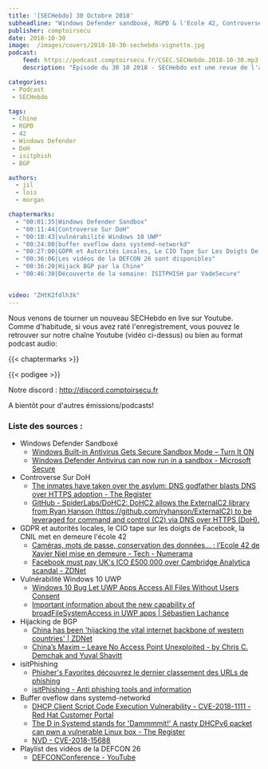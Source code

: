 ```yaml
---
title: '[SECHebdo] 30 Octobre 2018'
subheadline: "Windows Defender sandboxé, RGPD & l'Ecole 42, Controverse DoH, Vuln Win10 UWP, Hijack BGP, Vuln Sytemd, isitphishing, etc."
publisher: comptoirsecu
date: 2018-10-30
image:  /images/covers/2018-10-30-sechebdo-vignette.jpg
podcast:
    feed: https://podcast.comptoirsecu.fr/CSEC.SECHebdo.2018-10-30.mp3
    description: "Épisode du 30 10 2018 - SECHebdo est une revue de l'actualité cybersécurité réalisée en live sur Youtube, généralement le mardi soir."

categories:
 - Podcast
 - SECHebdo

tags:
 - Chine
 - RGPD
 - 42
 - Windows Defender
 - DoH
 - isitphish 
 - BGP

authors:
  - jil
  - lois
  - morgan

chaptermarks:
  - "00:01:35|Windows Defender Sandbox"
  - "00:11:44|Controverse Sur DoH"
  - "00:18:43|vulnérabilité Windows 10 UWP"
  - "00:24:00|buffer oveflow dans systemd-networkd"
  - "00:27:00|GDPR et Autorités Locales, Le CIO Tape Sur Les Doigts De Facebook, La CNIL Met En Demeure 42"
  - "00:36:06|Les vidéos de la DEFCON 26 sont disponibles"
  - "00:36:20|Hijack BGP par la Chine"
  - "00:46:30|Découverte de la semaine: ISITPHISH par VadeSecure"


video: "ZHtK2fdlh3k"
---
```


Nous venons de tourner un nouveau SECHebdo en live sur Youtube. Comme d'habitude, si vous avez raté l'enregistrement, vous pouvez le retrouver sur notre chaîne Youtube (vidéo ci-dessus) ou bien au format podcast audio:

{{< chaptermarks >}}

{{< podigee >}}

Notre discord : <http://discord.comptoirsecu.fr>

A bientôt pour d'autres émissions/podcasts!

### Liste des sources :

*  Windows Defender Sandboxé
	* [Windows Built-in Antivirus Gets Secure Sandbox Mode – Turn It ON](https://thehackernews.com/2018/10/windows-defender-antivirus-sandbox.html)
	* [Windows Defender Antivirus can now run in a sandbox - Microsoft Secure](https://cloudblogs.microsoft.com/microsoftsecure/2018/10/26/windows-defender-antivirus-can-now-run-in-a-sandbox/)
*  Controverse Sur DoH
	* [The inmates have taken over the asylum: DNS godfather blasts DNS over HTTPS adoption - The Register](https://www.theregister.co.uk/2018/10/23/paul_vixie_slaps_doh_as_dns_privacy_feature_becomes_a_standard/)
	* [GitHub - SpiderLabs/DoHC2: DoHC2 allows the ExternalC2 library from Ryan Hanson (https://github.com/ryhanson/ExternalC2) to be leveraged for command and control (C2) via DNS over HTTPS (DoH).](https://github.com/SpiderLabs/DoHC2)
* GDPR et autorités locales, le CIO tape sur les doigts de Facebook, la CNIL met en demeure l'école 42
	* [Caméras, mots de passe, conservation des données... : l’Ecole 42 de Xavier Niel mise en demeure - Tech - Numerama](https://www.numerama.com/tech/435731-cameras-mots-de-passe-conservation-des-donnees-lecole-42-mise-en-demeure.html)
	* [Facebook must pay UK's ICO £500,000 over Cambridge Analytica scandal - ZDNet](https://www.zdnet.com/article/facebook-must-pay-uks-ico-500000-over-cambridge-analytica-scandal/)
*  Vulnérabilité Windows 10 UWP
	* [Windows 10 Bug Let UWP Apps Access All Files Without Users Consent](https://thehackernews.com/2018/10/windows10-uwp-apps.html)
	* [Important information about the new capability of broadFileSystemAccess in UWP apps | Sébastien Lachance](http://www.dotnetapp.com/?p=438)
*  Hijacking de BGP
	* [China has been 'hijacking the vital internet backbone of western countries' | ZDNet](https://www.zdnet.com/article/china-has-been-hijacking-the-vital-internet-backbone-of-western-countries/)
	* [China’s Maxim – Leave No Access Point Unexploited - by Chris C. Demchak and Yuval Shavitt](https://scholarcommons.usf.edu/mca/vol3/iss1/7/)
*  isitPhishing
	* [Phisher's Favorites découvrez le dernier classement des URLs de phishing](https://www.vadesecure.com/fr/microsoft-decroche-la-premiere-place-de-notre-nouveau-classement-phishers-favorites/)
	* [isitPhishing - Anti phishing tools and information](https://www.isitphishing.ai/)
*  Buffer oveflow dans systemd-networkd
	* [DHCP Client Script Code Execution Vulnerability - CVE-2018-1111 - Red Hat Customer Portal](https://access.redhat.com/security/vulnerabilities/3442151)
	* [The D in Systemd stands for 'Dammmmit!' A nasty DHCPv6 packet can pwn a vulnerable Linux box - The Register](https://www.theregister.co.uk/2018/10/26/systemd_dhcpv6_rce/)
	* [NVD - CVE-2018-15688](https://nvd.nist.gov/vuln/detail/CVE-2018-15688)
*  Playlist des vidéos de la DEFCON 26
	* [DEFCONConference - YouTube](https://www.youtube.com/user/DEFCONConference/videos)
